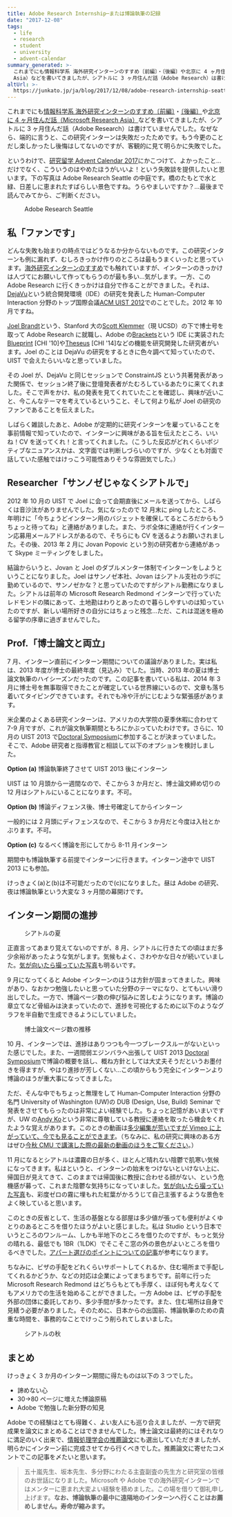 ```yaml
---
title: Adobe Research Internship─または博論執筆の記録
date: "2017-12-08"
tags:
  - life
  - research
  - student
  - university
  - advent-calendar
summary_generated: >-
  これまでにも情報科学系 海外研究インターンのすすめ〔前編〕・〔後編〕や北京に 4 ヶ月住んだ話（Microsoft Research
  Asia）などを書いてきましたが、シアトルに 3 ヶ月住んだ話（Adobe Research）は書けていませんでした。なぜなら、端的に言うと...
altUrl: >-
  https://junkato.jp/ja/blog/2017/12/08/adobe-research-internship-seattle-and-dissertation
---
```


これまでにも[情報科学系 海外研究インターンのすすめ〔前編〕](/ja/posts/2015-06-29-cs-research-internship-abroad)・[〔後編〕](/ja/posts/2015-06-30-cs-research-internship-abroad-2)や[北京に 4 ヶ月住んだ話（Microsoft Research Asia）](/ja/posts/2014-12-12-4-months-in-beijing-microsoft-research-asia)などを書いてきましたが、シアトルに 3 ヶ月住んだ話（Adobe Research）は書けていませんでした。なぜなら、端的に言うと、この研究インターンは失敗だったためです。もう今更のことだし楽しかったし後悔はしてないのですが、客観的に見て明らかに失敗でした。

というわけで、[研究留学 Advent Calendar 2017](https://adventar.org/calendars/2562)にかこつけて、よかったこと…だけでなく、こういうのはやめたほうがいいよ！という失敗談を提供したいと思います。下の写真は Adobe Research Seattle の中庭です。橋のたもとで水と緑、日差しに恵まれたすばらしい景色ですね。うらやましいですか？…最後まで読んでみてから、ご判断ください。

<figure>
  <a href="/images/DSC_0024.jpg"><img src="/images/DSC_0024-1024x576.jpg" alt="" /></a>
  <figcaption>Adobe Research Seattle</figcaption>
</figure>

## 私「ファンです」

どんな失敗も始まりの時点ではどうなるか分からないものです。この研究インターンも例に漏れず、むしろきっかけ作りのところは最もうまくいったと思っています。[海外研究インターンのすすめ](/ja/posts/2015-06-29-cs-research-internship-abroad)でも触れていますが、インターンのきっかけは人づてにお願いして作ってもらうのが最も多い…気がします。一方、この Adobe Research に行くきっかけは自分で作ることができました。それは、[DejaVu](https://junkato.jp/ja/dejavu/)という統合開発環境（IDE）の研究を発表した Human-Computer Interaction 分野のトップ国際会議[ACM UIST 2012](https://uist.acm.org/uist2012/)でのことでした。2012 年 10 月ですね。

[Joel Brandt](http://joelbrandt.com/cv/)という、Stanford 大の[Scott Klemmer](https://d.ucsd.edu/srk/)（現 UCSD）の下で博士号を取って Adobe Research に就職し、Adobe の[Brackets](http://brackets.io/)という IDE に実装された[Blueprint](http://www.joelbrandt.org/publications/brandt_chi2010_example_centric_programming.pdf) [CHI '10]や[Theseus](http://www.joelbrandt.org/publications/lieber_chi2014_always-on_programming_visualizations.pdf) [CHI '14]などの機能を研究開発した研究者がいます。Joel のことは DejaVu の研究をするときに色々調べて知っていたので、UIST で会えたらいいなと思っていました。

その Joel が、DejaVu と同じセッションで ConstraintJS という共著発表があった関係で、セッション終了後に登壇発表者がたむろしているあたりに来てくれました。そこで声をかけ、私の発表を見てくれていたことを確認し、興味が近いこと、今こんなテーマを考えているということ、そして何より私が Joel の研究のファンであることを伝えました。

しばらく雑談したあと、Adobe が定期的に研究インターンを雇っていることを事前情報で知っていたので、インターンに興味がある旨を伝えたところ、いいね！CV を送ってくれ！と言ってくれました。（こうした反応がどれくらいポジティブなニュアンスかは、文字面では判断しづらいのですが、少なくとも対面で話していた感触ではけっこう可能性ありそうな雰囲気でした。）

## Researcher「サンノゼじゃなくシアトルで」

2012 年 10 月の UIST で Joel に会って会期直後にメールを送ってから、しばらくは音沙汰がありませんでした。気になったので 12 月末に ping したところ、年明けに「今ちょうどインターン用のバジェットを確保してるところだからもうちょっと待ってね」と連絡がありました。また、ラボ全体に連絡が行くインターン応募用メールアドレスがあるので、そちらにも CV を送るようお願いされました。その後、2013 年 2 月に Jovan Popovic という別の研究者から連絡があって Skype ミーティングをしました。

結論からいうと、Jovan と Joel のダブルメンター体制でインターンをしようということになりました。Joel はサンノゼ本社、Jovan はシアトル支社のラボに勤めているので、サンノゼかな？と思っていたのですがシアトル勤務になりました。シアトルは前年の Microsoft Research Redmond インターンで行っていたレドモンドの隣にあって、土地勘はわりとあったので暮らしやすいのは知っていたのですが、新しい場所好きの自分にはちょっと残念…ただ、これは混迷を極める留学の序章に過ぎませんでした。

## Prof.「博士論文と両立」

7 月、インターン直前にインターン期間についての議論がありました。実は私は、2013 年度が博士の最終年度（見込み）でした。当時、2013 年の夏は博士論文執筆のハイシーズンだったのです。この記事を書いている私は、2014 年 3 月に博士号を無事取得できたことが確定している世界線にいるので、文章も落ち着いてタイピングできています。それでも冷や汗がにじむような緊張感があります。

米企業のよくある研究インターンは、アメリカの大学院の夏季休暇に合わせて 7-9 月ですが、これが論文執筆期間ともろにかぶっていたわけです。さらに、10 月の UIST 2013 で[Doctoral Symposium](/ja/posts/2014-07-27-acm-doctoral-symposium-consortium)に参加することが決まっていました。そこで、Adobe 研究者と指導教官と相談して以下のオプションを検討しました。

**Option (a)** 博論執筆終了させて UIST 2013 後にインターン

UIST は 10 月頭から一週間なので、そこから 3 か月だと、博士論文締め切りの 12 月はシアトルにいることになります。不可。

**Option (b)** 博論ディフェンス後、博士号確定してからインターン

一般的には 2 月頭にディフェンスなので、そこから 3 か月だと今度は入社とかぶります。不可。

**Option (c)** なるべく博論を形にしてから 8-11 月インターン

期間中も博論執筆する前提でインターンに行きます。インターン途中で UIST 2013 にも参加。

けっきょく(a)と(b)は不可能だったので(c)になりました。昼は Adobe の研究、夜は博論執筆という大変な 3 ヶ月間の幕開けです。

## インターン期間の進捗

<figure>
  <a href="/images/DSC08969.jpg"><img src="/images/DSC08969-1024x681.jpg" alt="" /></a>
  <figcaption>シアトルの夏</figcaption>
</figure>

正直言ってあまり覚えてないのですが、8 月、シアトルに行きたての頃はまだ多少余裕があったような気がします。気候もよく、さわやかな日々が続いていました。[気が向いたら撮っていた写真](https://photos.google.com/album/AF1QipMapd-iQVFW6-Af6_VWNQJ80H3_i3hJD3-dlbkF)も明るいです。

9 月になってくると Adobe インターンのほうは方針が固まってきました。興味があり、なおかつ勉強したいと思っていた分野のテーマになり、とてもいい滑り出しでした。一方で、博論ページ数の伸び悩みに苦しむようになります。博論の章立てなど骨組みは決まっていたので、進捗を可視化するために以下のようなグラフを半自動で生成できるようにしていました。

<figure className="right">
  <a href="/images/chart.png"><img src="/images/chart.png" alt="" /></a>
  <figcaption>博士論文ページ数の推移</figcaption>
</figure>

10 月、インターンでは、進捗はありつつも今一つブレークスルーがないといった感じでした。また、一週間弱エジンバラへ出張して UIST 2013 [Doctoral Symposium](/ja/posts/2014-07-27-acm-doctoral-symposium-consortium)で博論の概要を話し、概ね方針としては大丈夫そうだというお墨付きを得ますが、やはり進捗が芳しくない…この頃からもう完全にインターンより博論のほうが重大事になってきました。

ただ、そんな中でもちょっと無理をして Human-Computer Interaction 分野の名門 University of Washington (UW)の DUB (Design, Use, Build) Seminar で発表をさせてもらったのは非常によい経験でした。ちょっと記憶があいまいですが、UW の[Andy Ko](http://faculty.washington.edu/ajko/)という非常に尊敬している教授に連絡を取ったら機会をくれたような覚えがあります。このときの動画は[多少編集が荒いですが Vimeo に上がっていて、今でも見ることができます](https://vimeo.com/77669396)。（ちなみに、私の研究に興味のある方はぜひ[今秋 CMU で講演した際の最新の動画のほうをご覧ください](https://scs.hosted.panopto.com/Panopto/Pages/Viewer.aspx?id=fd1c36b4-c0ad-49ef-b50c-aab0e5fa36b7)。）

11 月になるとシアトルは濃霧の日が多く、ほとんど晴れない陰鬱で肌寒い気候になってきます。私はというと、インターンの始末をつけないといけない上に、帰国日が見えてきて、このままでは帰国後に教授に合わせる顔がない、という危機感が募って、これまた陰鬱な気持ちになっていました。[気が向いたら撮っていた写真](https://photos.google.com/album/AF1QipMHwjVsDuPzn8cAmnhNbFvEQ3cryiBGGp2lvneu)も、彩度ゼロの霧に埋もれた紅葉がかろうじて自己主張するような景色をよく映していると思います。

このときの反省として、生活の基盤となる部屋は多少値が張っても便利がよくゆとりのあるところを借りたほうがよいと感じました。私は Studio という日本でいうところのワンルーム、しかも半地下のところを借りたのですが、もっと気分の晴れる、最低でも 1BR（1LDK）でそこそこ窓の外の景色がよいところを借りるべきでした。[アパート選びのポイントについての記事](http://kengg.blog75.fc2.com/blog-entry-44.html)が参考になります。

ちなみに、ビザの手配をどれくらいサポートしてくれるか、住む場所まで手配してくれるかどうか、などの対応は企業によってまちまちです。前年に行った Microsoft Research Redmond はどちらもとても手厚く、ほぼ何も考えなくてもアメリカでの生活を始めることができました。一方 Adobe は、ビザの手配を外部の団体に委託しており、多少手間が多かったです。また、住む場所は自身で見繕う必要がありました。そのために、日本からの出国前、博論執筆のための貴重な時間を、事務的なことでけっこう削られてしまいました。

<figure>
  <a href="/images/DSC09213.jpg"><img src="/images/DSC09213-1024x681.jpg" alt="" /></a>
  <figcaption>シアトルの秋</figcaption>
</figure>

## まとめ

けっきょく 3 か月のインターン期間に得たものは以下の 3 つでした。

- 諦めない心
- 30→80 ページに増えた博論原稿
- Adobe で勉強した新分野の知見

Adobe での経験はとても得難く、よい友人にも巡り合えましたが、一方で研究成果を論文にまとめることはできませんでした。博士論文は最終的にはそれなりに満足のいく出来で、[情報処理学会の推薦論文](http://www.ipsj.or.jp/magazine/hakase/HCI02.html)にも選出していただきましたが、明らかにインターン前に完成させてから行くべきでした。推薦論文に寄せたコメントでこの記事を〆たいと思います。

> 五十嵐先生、坂本先生、多分野にわたる主査副査の先生方と研究室の皆様のお世話になりました。Microsoft や Adobe での海外研究インターンではメンターに恵まれ大変よい経験を積めました。この場を借りて御礼申し上げます。**なお、博論執筆の最中に遠隔地のインターンへ行くことはお薦めしません。寿命が縮みます。**
